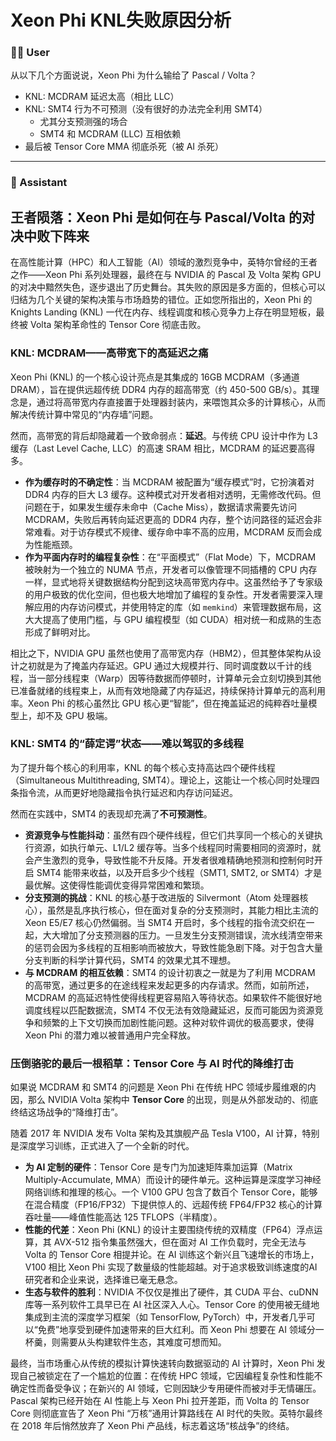 # Xeon Phi KNL失败原因分析

### 🧑‍💻 User

从以下几个方面说说，Xeon Phi 为什么输给了 Pascal / Volta？
- KNL: MCDRAM 延迟太高（相比 LLC）
- KNL: SMT4 行为不可预测（没有很好的办法完全利用 SMT4）
  - 尤其分支预测强的场合
  - SMT4 和 MCDRAM (LLC) 互相依赖
- 最后被 Tensor Core MMA 彻底杀死（被 AI 杀死）

---

### 🤖 Assistant

## 王者陨落：Xeon Phi 是如何在与 Pascal/Volta 的对决中败下阵来

在高性能计算（HPC）和人工智能（AI）领域的激烈竞争中，英特尔曾经的王者之作——Xeon Phi 系列处理器，最终在与 NVIDIA 的 Pascal 及 Volta 架构 GPU 的对决中黯然失色，逐步退出了历史舞台。其失败的原因是多方面的，但核心可以归结为几个关键的架构决策与市场趋势的错位。正如您所指出的，Xeon Phi 的 Knights Landing (KNL) 一代在内存、线程调度和核心竞争力上存在明显短板，最终被 Volta 架构革命性的 Tensor Core 彻底击败。

### KNL: MCDRAM——高带宽下的高延迟之痛

Xeon Phi (KNL) 的一个核心设计亮点是其集成的 16GB MCDRAM（多通道 DRAM），旨在提供远超传统 DDR4 内存的超高带宽（约 450-500 GB/s）。其理念是，通过将高带宽内存直接置于处理器封装内，来喂饱其众多的计算核心，从而解决传统计算中常见的“内存墙”问题。

然而，高带宽的背后却隐藏着一个致命弱点：**延迟**。与传统 CPU 设计中作为 L3 缓存（Last Level Cache, LLC）的高速 SRAM 相比，MCDRAM 的延迟要高得多。

* **作为缓存时的不确定性**：当 MCDRAM 被配置为“缓存模式”时，它扮演着对 DDR4 内存的巨大 L3 缓存。这种模式对开发者相对透明，无需修改代码。但问题在于，如果发生缓存未命中（Cache Miss），数据请求需要先访问 MCDRAM，失败后再转向延迟更高的 DDR4 内存，整个访问路径的延迟会非常难看。对于访存模式不规律、缓存命中率不高的应用，MCDRAM 反而会成为性能瓶颈。
* **作为平面内存时的编程复杂性**：在“平面模式”（Flat Mode）下，MCDRAM 被映射为一个独立的 NUMA 节点，开发者可以像管理不同插槽的 CPU 内存一样，显式地将关键数据结构分配到这块高带宽内存中。这虽然给予了专家级的用户极致的优化空间，但也极大地增加了编程的复杂性。开发者需要深入理解应用的内存访问模式，并使用特定的库（如 `memkind`）来管理数据布局，这大大提高了使用门槛，与 GPU 编程模型（如 CUDA）相对统一和成熟的生态形成了鲜明对比。

相比之下，NVIDIA GPU 虽然也使用了高带宽内存（HBM2），但其整体架构从设计之初就是为了掩盖内存延迟。GPU 通过大规模并行、同时调度数以千计的线程，当一部分线程束（Warp）因等待数据而停顿时，计算单元会立刻切换到其他已准备就绪的线程束上，从而有效地隐藏了内存延迟，持续保持计算单元的高利用率。Xeon Phi 的核心虽然比 GPU 核心更“智能”，但在掩盖延迟的纯粹吞吐量模型上，却不及 GPU 极端。

### KNL: SMT4 的“薛定谔”状态——难以驾驭的多线程

为了提升每个核心的利用率，KNL 的每个核心支持高达四个硬件线程（Simultaneous Multithreading, SMT4）。理论上，这能让一个核心同时处理四条指令流，从而更好地隐藏指令执行延迟和内存访问延迟。

然而在实践中，SMT4 的表现却充满了**不可预测性**。

* **资源竞争与性能抖动**：虽然有四个硬件线程，但它们共享同一个核心的关键执行资源，如执行单元、L1/L2 缓存等。当多个线程同时需要相同的资源时，就会产生激烈的竞争，导致性能不升反降。开发者很难精确地预测和控制何时开启 SMT4 能带来收益，以及开启多少个线程（SMT1, SMT2, or SMT4）才是最优解。这使得性能调优变得异常困难和繁琐。
* **分支预测的挑战**：KNL 的核心基于改进版的 Silvermont（Atom 处理器核心），虽然是乱序执行核心，但在面对复杂的分支预测时，其能力相比主流的 Xeon E5/E7 核心仍然偏弱。当 SMT4 开启时，多个线程的指令流交织在一起，大大增加了分支预测器的压力。一旦发生分支预测错误，流水线清空带来的惩罚会因为多线程的互相影响而被放大，导致性能急剧下降。对于包含大量分支判断的科学计算代码，SMT4 的效果尤其不理想。
* **与 MCDRAM 的相互依赖**：SMT4 的设计初衷之一就是为了利用 MCDRAM 的高带宽，通过更多的在途线程来发起更多的内存请求。然而，如前所述，MCDRAM 的高延迟特性使得线程更容易陷入等待状态。如果软件不能很好地调度线程以匹配数据流，SMT4 不仅无法有效隐藏延迟，反而可能因为资源竞争和频繁的上下文切换而加剧性能问题。这种对软件调优的极高要求，使得 Xeon Phi 的潜力难以被普通用户完全释放。

### 压倒骆驼的最后一根稻草：Tensor Core 与 AI 时代的降维打击

如果说 MCDRAM 和 SMT4 的问题是 Xeon Phi 在传统 HPC 领域步履维艰的内因，那么 NVIDIA Volta 架构中 **Tensor Core** 的出现，则是从外部发动的、彻底终结这场战争的“降维打击”。

随着 2017 年 NVIDIA 发布 Volta 架构及其旗舰产品 Tesla V100，AI 计算，特别是深度学习训练，正式进入了一个全新的时代。

* **为 AI 定制的硬件**：Tensor Core 是专门为加速矩阵乘加运算（Matrix Multiply-Accumulate, MMA）而设计的硬件单元。这种运算是深度学习神经网络训练和推理的核心。一个 V100 GPU 包含了数百个 Tensor Core，能够在混合精度（FP16/FP32）下提供惊人的、远超传统 FP64/FP32 核心的计算吞吐量——峰值性能高达 125 TFLOPS（半精度）。
* **性能的代差**：Xeon Phi (KNL) 的设计主要围绕传统的双精度（FP64）浮点运算，其 AVX-512 指令集虽然强大，但在面对 AI 工作负载时，完全无法与 Volta 的 Tensor Core 相提并论。在 AI 训练这个新兴且飞速增长的市场上，V100 相比 Xeon Phi 实现了数量级的性能超越。对于追求极致训练速度的AI研究者和企业来说，选择谁已毫无悬念。
* **生态与软件的胜利**：NVIDIA 不仅仅是推出了硬件，其 CUDA 平台、cuDNN 库等一系列软件工具早已在 AI 社区深入人心。Tensor Core 的使用被无缝地集成到主流的深度学习框架（如 TensorFlow, PyTorch）中，开发者几乎可以“免费”地享受到硬件加速带来的巨大红利。而 Xeon Phi 想要在 AI 领域分一杯羹，则需要从头构建软件生态，其难度可想而知。

最终，当市场重心从传统的模拟计算快速转向数据驱动的 AI 计算时，Xeon Phi 发现自己被锁定在了一个尴尬的位置：在传统 HPC 领域，它因编程复杂性和性能不确定性而备受争议；在新兴的 AI 领域，它则因缺少专用硬件而被对手无情碾压。Pascal 架构已经开始在 AI 性能上与 Xeon Phi 拉开差距，而 Volta 的 Tensor Core 则彻底宣告了 Xeon Phi “万核”通用计算路线在 AI 时代的失败。英特尔最终在 2018 年后悄然放弃了 Xeon Phi 产品线，标志着这场“核战争”的终结。